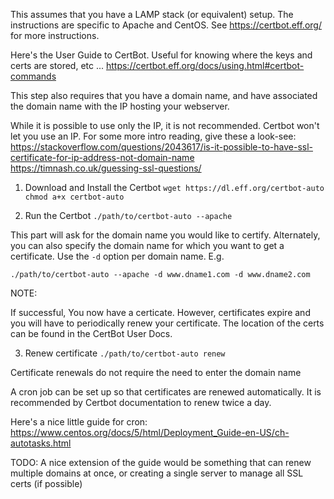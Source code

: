 This assumes that you have a LAMP stack (or equivalent) setup.
The instructions are specific to Apache and CentOS. See
https://certbot.eff.org/ for more instructions.

Here's the User Guide to CertBot. Useful for knowing where
the keys and certs are stored, etc ...
https://certbot.eff.org/docs/using.html#certbot-commands

This step also requires that you have a domain name, and have
associated the domain name with the IP hosting your webserver.

While it is possible to use only the IP, it is not recommended.
Certbot won't let you use an IP. For some more intro reading,
give these a look-see:
https://stackoverflow.com/questions/2043617/is-it-possible-to-have-ssl-certificate-for-ip-address-not-domain-name
https://timnash.co.uk/guessing-ssl-questions/

1) Download and Install the Certbot
`wget https://dl.eff.org/certbot-auto`
`chmod a+x certbot-auto`

2) Run the Certbot
`./path/to/certbot-auto --apache`

This part will ask for the domain name you would like to
certify. Alternately, you can also specify the domain
name for which you want to get a certificate. Use the
`-d` option per domain name. E.g.

`./path/to/certbot-auto --apache -d www.dname1.com -d www.dname2.com`

NOTE: 

If successful, You now have a certicate. However, 
certificates expire and you will have to periodically 
renew your certificate. The location of the certs can
be found in the CertBot User Docs.

3) Renew certificate
`./path/to/certbot-auto renew`

Certificate renewals do not require the need to enter the
domain name

A cron job can be set up so that certificates are renewed
automatically. It is recommended by Certbot documentation
to renew twice a day.

Here's a nice little guide for cron:
https://www.centos.org/docs/5/html/Deployment_Guide-en-US/ch-autotasks.html


TODO: A nice extension of the guide would be something that
can renew multiple domains at once, or creating a single
server to manage all SSL certs (if possible)
